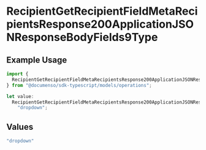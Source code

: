 # RecipientGetRecipientFieldMetaRecipientsResponse200ApplicationJSONResponseBodyFields9Type

## Example Usage

```typescript
import {
  RecipientGetRecipientFieldMetaRecipientsResponse200ApplicationJSONResponseBodyFields9Type,
} from "@documenso/sdk-typescript/models/operations";

let value:
  RecipientGetRecipientFieldMetaRecipientsResponse200ApplicationJSONResponseBodyFields9Type =
    "dropdown";
```

## Values

```typescript
"dropdown"
```